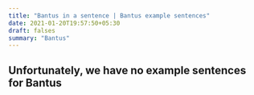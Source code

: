 ```yaml
---
title: "Bantus in a sentence | Bantus example sentences"
date: 2021-01-20T19:57:50+05:30
draft: falses
summary: "Bantus"
---
```

## Unfortunately, we have no example sentences for Bantus                 
